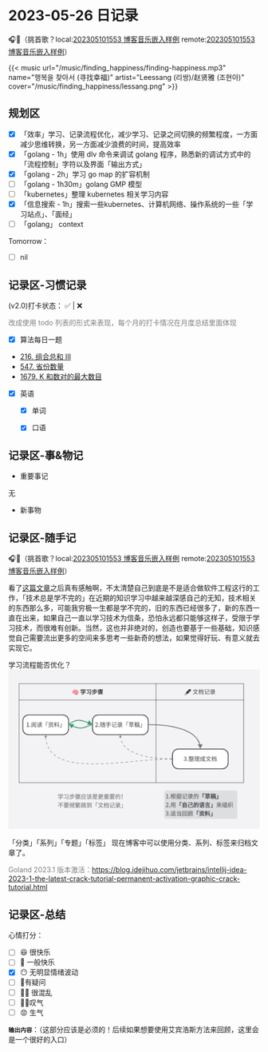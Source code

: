 # 2023-05-26 日记录

<!--more-->

🎧🎵（挑首歌？local:[202305101553 博客音乐嵌入样例](content/posts/life/music/202305101553%20博客音乐嵌入样例.md) remote:[202305101553 博客音乐嵌入样例](http://honghuiqiang.com/202305101553-%E5%8D%9A%E5%AE%A2%E9%9F%B3%E4%B9%90%E5%B5%8C%E5%85%A5%E6%A0%B7%E4%BE%8B/)）

{{< music url="/music/finding_happiness/finding-happiness.mp3" name="행복을 찾아서 (寻找幸福)" artist="Leessang (리쌍)/赵贤雅 (조현아)" cover="/music/finding_happiness/lessang.png" >}}

## 规划区

- [x]  「效率」学习、记录流程优化，减少学习、记录之间切换的频繁程度，一方面减少思维转换，另一方面减少浪费的时间，提高效率
- [x]  「golang - 1h」使用 dlv 命令来调试 golang 程序，熟悉新的调试方式中的「流程控制」字符以及界面「输出方式」
- [x]  「golang - 2h」学习 go map 的扩容机制
- [ ]  「golang - 1h30m」golang GMP 模型
- [ ]  「kubernetes」整理 kubernetes 相关学习内容
- [x]  「信息搜索 - 1h」搜索一些kubernetes、计算机网络、操作系统的一些「学习站点」、「面经」
- [ ]  「golang」 context

Tomorrow：
- [ ] nil

## 记录区-习惯记录

(v2.0)打卡状态： ✅   |  ❌ 

<font color=grey>改成使用 todo 列表的形式来表现，每个月的打卡情况在月度总结里面体现</font>

- [x] 算法每日一题
- [216. 组合总和 III](https://leetcode.cn/problems/combination-sum-iii/)
- [547. 省份数量](https://leetcode.cn/problems/number-of-provinces/)
- [1679. K 和数对的最大数目](https://leetcode.cn/problems/max-number-of-k-sum-pairs/)
- [x] 英语
	- [x] 单词
	- [x] 口语


## 记录区-事&物记

- 重要事记

无

- 新事物

## 记录区-随手记
🎧🎵（挑首歌？local:[202305101553 博客音乐嵌入样例](content/posts/life/music/202305101553%20博客音乐嵌入样例.md) remote:[202305101553 博客音乐嵌入样例](http://honghuiqiang.com/202305101553-%E5%8D%9A%E5%AE%A2%E9%9F%B3%E4%B9%90%E5%B5%8C%E5%85%A5%E6%A0%B7%E4%BE%8B/)）

看了[这篇文章](https://www.infoq.cn/article/fMNHfgbHA0UqBlx7k4SD)之后真有感触啊，不太清楚自己到底是不是适合做软件工程这行的工作，「技术总是学不完的」在近期的知识学习中越来越深感自己的无知，技术相关的东西那么多，可能我穷极一生都是学不完的，旧的东西已经很多了，新的东西一直在出来，如果自己一直以学习技术为信条，恐怕永远都只能够这样子，受限于学习技术，而很难有创新。当然，这也并非绝对的，创造也要基于一些基础，知识感觉自己需要流出更多的空间来多思考一些新奇的想法，如果觉得好玩、有意义就去实现它。


学习流程能否优化？
![](images/posts/Pasted%20image%2020230526131348.png)



「分类」「系列」「专题」「标签」
现在博客中可以使用分类、系列、标签来归档文章了。


<font color=grey>Goland 2023.1 版本激活：https://blog.idejihuo.com/jetbrains/intellij-idea-2023-1-the-latest-crack-tutorial-permanent-activation-graphic-crack-tutorial.html
</font>

## 记录区-总结

心情打分：
- [ ] 😆 很快乐
- [ ] 🙂 一般快乐
- [x] 😶 无明显情绪波动
- [ ] 🧐有疑问
- [ ] 😵‍💫 很混乱
- [ ] 😮‍💨叹气
- [ ] 😡 生气

**`输出内容`**：（这部分应该是必须的！后续如果想要使用艾宾浩斯方法来回顾，这里会是一个很好的入口）

